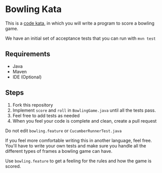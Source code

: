 # Bowling Kata

This is a [code kata](http://codekata.com/), in which you will write a program to score a bowling game. 

We have an initial set of acceptance tests that you can run with `mvn test`

## Requirements
* Java
* Maven
* IDE (Optional)

## Steps
1. Fork this repository
1. Implement `score` and `roll` in `BowlingGame.java` until all the tests pass.
1. Feel free to add tests as needed
1. When you feel your code is complete and clean, create a pull request

Do not edit `bowling.feature` or `CucumberRunnerTest.java`

If you feel more comfortable writing this in another language, feel free. You'll have to write your own tests and make sure you handle all the different types of frames a bowling game can have. 

Use `bowling.feature` to get a feeling for the rules and how the game is scored.

